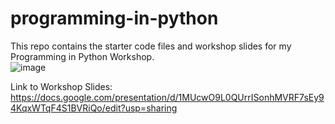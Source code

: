 # programming-in-python
This repo contains the starter code files and workshop slides for my Programming in Python Workshop.
<br/>
![image](https://drive.google.com/uc?export=view&id=1bI6xHCFdGNEB8sTZntB7gSB4GWK5nAMh)

Link to Workshop Slides: https://docs.google.com/presentation/d/1MUcwO9L0QUrrISonhMVRF7sEy94KqxWTqF4S1BVRiQo/edit?usp=sharing

